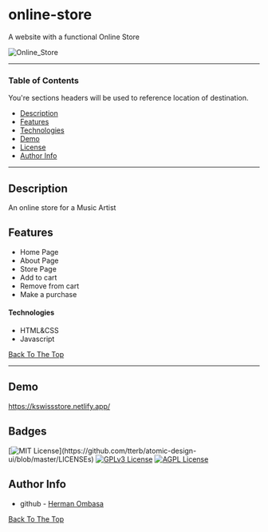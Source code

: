 # online-store
A website with a functional  Online Store 

![Online_Store](https://user-images.githubusercontent.com/12530131/145393380-5e00aa8c-ae95-40d3-9bef-7406674c8be2.png)


---

### Table of Contents
You're sections headers will be used to reference location of destination.

- [Description](#description)
- [Features](#features)
- [Technologies](#technologies)
- [Demo](#demo)
- [License](#license)
- [Author Info](#author-info)

---

## Description

An online store for a Music Artist

## Features

- Home Page
- About Page
- Store Page 
- Add to cart
- Remove from cart
- Make a purchase

#### Technologies

- HTML&CSS
- Javascript

[Back To The Top](#online-store)

---

## Demo

https://kswissstore.netlify.app/

## Badges
[![MIT License](https://img.shields.io/apm/l/atomic-design-ui.svg?)](https://github.com/tterb/atomic-design-ui/blob/master/LICENSEs)
[![GPLv3 License](https://img.shields.io/badge/License-GPL%20v3-yellow.svg)](https://opensource.org/licenses/)
[![AGPL License](https://img.shields.io/badge/license-AGPL-blue.svg)](http://www.gnu.org/licenses/agpl-3.0)


## Author Info

- github - [Herman Ombasa](https://github.com/haman1)

[Back To The Top](#online-store)

